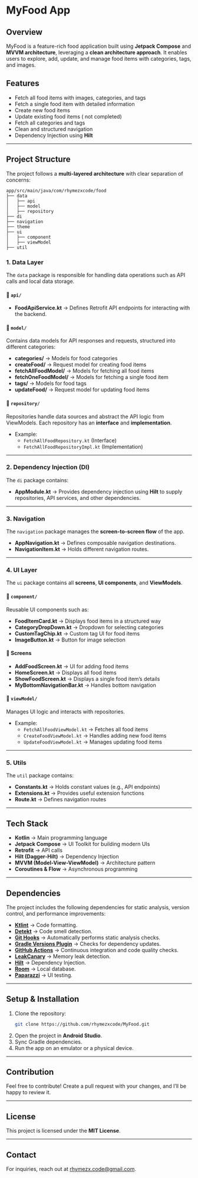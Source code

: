 # MyFood App

## Overview
MyFood is a feature-rich food application built using **Jetpack Compose** and **MVVM architecture**, leveraging a **clean architecture approach**. It enables users to explore, add, update, and manage food items with categories, tags, and images.

## Features
- Fetch all food items with images, categories, and tags
- Fetch a single food item with detailed information
- Create new food items
- Update existing food items  ( not completed)
- Fetch all categories and tags
- Clean and structured navigation
- Dependency Injection using **Hilt**

---

## Project Structure

The project follows a **multi-layered architecture** with clear separation of concerns:

```
app/src/main/java/com/rhymezxcode/food
├── data
│   ├── api
│   ├── model
│   ├── repository
├── di
├── navigation
├── theme
├── ui
│   ├── component
│   ├── viewModel
├── util
```

### 1. **Data Layer**
The `data` package is responsible for handling data operations such as API calls and local data storage.

#### 📌 `api/`
- **FoodApiService.kt** → Defines Retrofit API endpoints for interacting with the backend.

#### 📌 `model/`
Contains data models for API responses and requests, structured into different categories:
- **categories/** → Models for food categories
- **createFood/** → Request model for creating food items
- **fetchAllFoodModel/** → Models for fetching all food items
- **fetchOneFoodModel/** → Models for fetching a single food item
- **tags/** → Models for food tags
- **updateFood/** → Request model for updating food items

#### 📌 `repository/`
Repositories handle data sources and abstract the API logic from ViewModels. Each repository has an **interface** and **implementation**.
- Example:
  - `FetchAllFoodRepository.kt` (Interface)
  - `FetchAllFoodRepositoryImpl.kt` (Implementation)

---

### 2. **Dependency Injection (DI)**
The `di` package contains:
- **AppModule.kt** → Provides dependency injection using **Hilt** to supply repositories, API services, and other dependencies.

---

### 3. **Navigation**
The `navigation` package manages the **screen-to-screen flow** of the app.
- **AppNavigation.kt** → Defines composable navigation destinations.
- **NavigationItem.kt** → Holds different navigation routes.

---

### 4. **UI Layer**
The `ui` package contains all **screens**, **UI components**, and **ViewModels**.

#### 📌 `component/`
Reusable UI components such as:
- **FoodItemCard.kt** → Displays food items in a structured way
- **CategoryDropDown.kt** → Dropdown for selecting categories
- **CustomTagChip.kt** → Custom tag UI for food items
- **ImageButton.kt** → Button for image selection

#### 📌 Screens
- **AddFoodScreen.kt** → UI for adding food items
- **HomeScreen.kt** → Displays all food items
- **ShowFoodScreen.kt** → Displays a single food item’s details
- **MyBottomNavigationBar.kt** → Handles bottom navigation

#### 📌 `viewModel/`
Manages UI logic and interacts with repositories.
- Example:
  - `FetchAllFoodViewModel.kt` → Fetches all food items
  - `CreateFoodViewModel.kt` → Handles adding new food items
  - `UpdateFoodViewModel.kt` → Manages updating food items

---

### 5. **Utils**
The `util` package contains:
- **Constants.kt** → Holds constant values (e.g., API endpoints)
- **Extensions.kt** → Provides useful extension functions
- **Route.kt** → Defines navigation routes

---

## Tech Stack
- **Kotlin** → Main programming language
- **Jetpack Compose** → UI Toolkit for building modern UIs
- **Retrofit** → API calls
- **Hilt (Dagger-Hilt)** → Dependency Injection
- **MVVM (Model-View-ViewModel)** → Architecture pattern
- **Coroutines & Flow** → Asynchronous programming

---

## Dependencies
The project includes the following dependencies for static analysis, version control, and performance improvements:

- **[Ktlint](/documentation/StaticAnalysis.md)** → Code formatting.
- **[Detekt](/documentation/StaticAnalysis.md)** → Code smell detection.
- **[Git Hooks](/documentation/GitHooks.md)** → Automatically performs static analysis checks.
- **[Gradle Versions Plugin](/documentation/VersionsPlugin.md)** → Checks for dependency updates.
- **[GitHub Actions](/documentation/GitHubActions.md)** → Continuous integration and code quality checks.
- **[LeakCanary](https://square.github.io/leakcanary/)** → Memory leak detection.
- **[Hilt](https://developer.android.com/training/dependency-injection/hilt-android)** → Dependency Injection.
- **[Room](https://developer.android.com/training/data-storage/room)** → Local database.
- **[Paparazzi](https://github.com/cashapp/paparazzi)** → UI testing.

---

## Setup & Installation
1. Clone the repository:
   ```bash
   git clone https://github.com/rhymezxcode/MyFood.git
   ```
2. Open the project in **Android Studio**.
3. Sync Gradle dependencies.
4. Run the app on an emulator or a physical device.

---

## Contribution
Feel free to contribute! Create a pull request with your changes, and I’ll be happy to review it.

---

## License
This project is licensed under the **MIT License**.

---

## Contact
For inquiries, reach out at [rhymezx.code@gmail.com](mailto:rhymezx.code@gmail.com).

